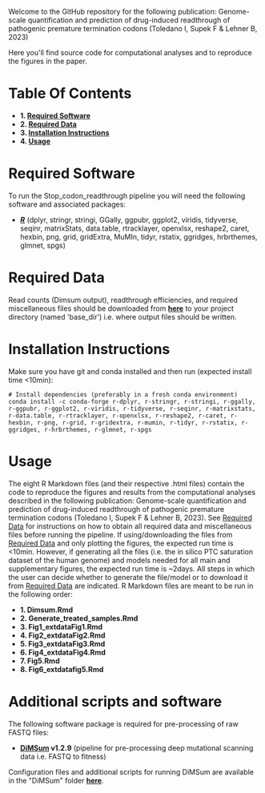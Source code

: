 Welcome to the GitHub repository for the following publication: Genome-scale quantification and prediction of drug-induced readthrough of pathogenic premature termination codons (Toledano I, Supek F & Lehner B, 2023)

Here you'll find source code for computational analyses and to reproduce the figures in the paper.

# Table Of Contents

* **1. [Required Software](#required-software)**
* **2. [Required Data](#required-data)**
* **3. [Installation Instructions](#installation-instructions)**
* **4. [Usage](#usage)**

# Required Software

To run the Stop_codon_readthrough pipeline you will need the following software and associated packages:

* **[_R_](https://www.r-project.org/)** (dplyr, stringr, stringi, GGally, ggpubr, ggplot2, viridis, tidyverse, seqinr, matrixStats, data.table, rtracklayer, openxlsx, reshape2, caret, hexbin, png, grid, gridExtra, MuMIn, tidyr, rstatix, ggridges, hrbrthemes, glmnet, spgs)

# Required Data

Read counts (Dimsum output), readthrough efficiencies, and required miscellaneous files should be downloaded from **[here](https://crgcnag-my.sharepoint.com/:f:/g/personal/itoledano_crg_es/Eszq0KwHEq5Lt-NNghiRmzIBtL_MdXLKtIitmotN8VWoaQ?e=CLSl2m)** to your project directory (named 'base_dir') i.e. where output files should be written.

# Installation Instructions

Make sure you have git and conda installed and then run (expected install time <10min):

```
# Install dependencies (preferably in a fresh conda environment)
conda install -c conda-forge r-dplyr, r-stringr, r-stringi, r-ggally, r-ggpubr, r-ggplot2, r-viridis, r-tidyverse, r-seqinr, r-matrixstats, r-data.table, r-rtracklayer, r-openxlsx, r-reshape2, r-caret, r-hexbin, r-png, r-grid, r-gridextra, r-mumin, r-tidyr, r-rstatix, r-ggridges, r-hrbrthemes, r-glmnet, r-spgs
```

# Usage

The eight R Markdown files (and their respective .html files) contain the code to reproduce the figures and results from the computational analyses described in the following publication: Genome-scale quantification and prediction of drug-induced readthrough of pathogenic premature termination codons (Toledano I, Supek F & Lehner B, 2023). See [Required Data](#required-data) for instructions on how to obtain all required data and miscellaneous files before running the pipeline. If using/downloading the files from [Required Data](#required-data) and only plotting the figures, the expected run time is <10min. However, if generating all the files (i.e. the in silico PTC saturation dataset of the human genome) and models needed for all main and supplementary figures, the expected run time is ~2days. All steps in which the user can decide whether to generate the file/model or to download it from [Required Data](#required-data) are indicated.
R Markdown files are meant to be run in the following order:

* **1. Dimsum.Rmd**
* **2. Generate_treated_samples.Rmd**
* **3. Fig1_extdataFig1.Rmd**
* **4. Fig2_extdataFig2.Rmd**
* **5. Fig3_extdataFig3.Rmd**
* **6. Fig4_extdataFig4.Rmd**
* **7. Fig5.Rmd**
* **8. Fig6_extdatafig5.Rmd**

# Additional scripts and software

The following software package is required for pre-processing of raw FASTQ files:

* **[DiMSum](https://github.com/lehner-lab/DiMSum) v1.2.9** (pipeline for pre-processing deep mutational scanning data i.e. FASTQ to fitness)

Configuration files and additional scripts for running DiMSum are available in the "DiMSum" folder **[here](https://crgcnag-my.sharepoint.com/:f:/g/personal/itoledano_crg_es/Eszq0KwHEq5Lt-NNghiRmzIBtL_MdXLKtIitmotN8VWoaQ?e=CLSl2m)**.
